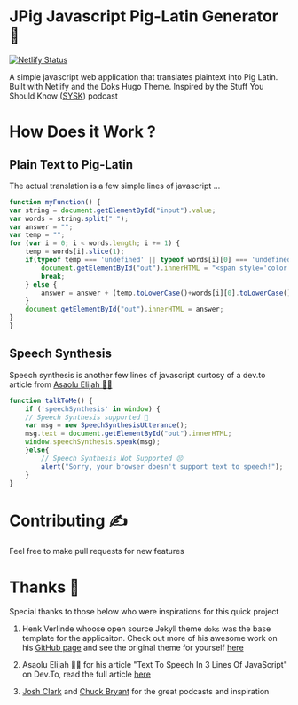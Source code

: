 # JPig Javascript Pig-Latin Generator 🐷   

[![Netlify Status](https://api.netlify.com/api/v1/badges/7cf029d4-056e-404d-a2e9-1fbdce6aaf26/deploy-status)](https://app.netlify.com/sites/sleepy-poitras-87fbed/deploys)  

A simple javascript web application that translates plaintext into Pig Latin. Built with Netlify and the Doks Hugo Theme. Inspired by the Stuff You Should Know ([SYSK](https://open.spotify.com/episode/1Lvn2Wuck6kC6x1cQu68fE?si=MZlDRPCtQgOlhUKqrkr3VA)) podcast
# How Does it Work ? 


## Plain Text to Pig-Latin
The actual translation is a few simple lines of javascript ...

```javascript
function myFunction() {
var string = document.getElementById("input").value;
var words = string.split(" ");
var answer = "";
var temp = "";
for (var i = 0; i < words.length; i += 1) {
    temp = words[i].slice(1);
    if(typeof temp === 'undefined' || typeof words[i][0] === 'undefined') {
        document.getElementById("out").innerHTML = "<span style='color: red;'> Don't use puncuation or spaces at the end </span>";
        break;
    } else {
        answer = answer + (temp.toLowerCase()+words[i][0].toLowerCase()+"ay") + " ";
    }
    document.getElementById("out").innerHTML = answer;
}
}
```
## Speech Synthesis
Speech synthesis is another few lines of javascript curtosy of a dev.to article from [Asaolu Elijah 🧙‍♂️](https://dev.to/asaoluelijah/text-to-speech-in-3-lines-of-javascript-b8h)  

```javascript
function talkToMe() {
    if ('speechSynthesis' in window) {
    // Speech Synthesis supported 🎉
    var msg = new SpeechSynthesisUtterance();
    msg.text = document.getElementById("out").innerHTML;
    window.speechSynthesis.speak(msg);
    }else{
        // Speech Synthesis Not Supported 😣
        alert("Sorry, your browser doesn't support text to speech!");
    }
}
```

# Contributing ✍️
Feel free to make pull requests for new features

# Thanks 🙏  
Special thanks to those below who were inspirations for this quick project  

1) Henk Verlinde whoose open source Jekyll theme `doks` was the base template for the applicaiton. Check out more of his awesome work on his [GitHub page](https://github.com/h-enk) and see the original theme for yourself [here](https://github.com/h-enk/doks)

2) Asaolu Elijah 🧙‍♂️ for his article "Text To Speech In 3 Lines Of JavaScript" on Dev.To, read the full article [here](https://dev.to/asaoluelijah/text-to-speech-in-3-lines-of-javascript-b8h)

3) [Josh Clark](https://twitter.com/josh_um_clark?ref_src=twsrc%5Egoogle%7Ctwcamp%5Eserp%7Ctwgr%5Eauthor) and [Chuck Bryant](https://www.instagram.com/chuckthepodcaster/?hl=en) for the great podcasts and inspiration
